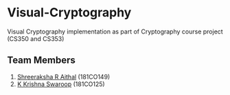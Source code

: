 # Visual-Cryptography
Visual Cryptography implementation as part of Cryptography course project (CS350 and CS353)

## Team Members
1.  [Shreeraksha R Aithal](https://github.com/Shree987) (181CO149)
1.  [K Krishna Swaroop](https://github.com/geekswaroop) (181CO125)
